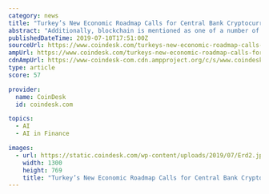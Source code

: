 ```yaml
---
category: news
title: "Turkey’s New Economic Roadmap Calls for Central Bank Cryptocurrency"
abstract: "Additionally, blockchain is mentioned as one of a number of new approaches, including artificial intelligence and connected devices ... The news that the central bank of Turkey will develop a blockchain-based currency comes days after Turkey’s ..."
publishedDateTime: 2019-07-10T17:51:00Z
sourceUrl: https://www.coindesk.com/turkeys-new-economic-roadmap-calls-for-central-bank-cryptocurrency
ampUrl: https://www.coindesk.com/turkeys-new-economic-roadmap-calls-for-central-bank-cryptocurrency?amp
cdnAmpUrl: https://www-coindesk-com.cdn.ampproject.org/c/s/www.coindesk.com/turkeys-new-economic-roadmap-calls-for-central-bank-cryptocurrency?amp
type: article
score: 57

provider:
  name: CoinDesk
  id: coindesk.com

topics:
  - AI
  - AI in Finance

images:
  - url: https://static.coindesk.com/wp-content/uploads/2019/07/Erd2.jpg
    width: 1300
    height: 769
    title: "Turkey’s New Economic Roadmap Calls for Central Bank Cryptocurrency"
---
```

